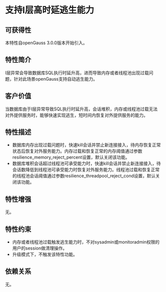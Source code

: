 # 支持I层高时延逃生能力

## 可获得性<a name="section41616539"></a>

本特性自openGauss 3.0.0版本开始引入。

## 特性简介<a name="section39004531"></a>

I层异常会导致数据库SQL执行时延升高，进而导致内存或者线程池出现过载问题，针对此场景openGauss支持自动逃生能力。

## 客户价值<a name="section15496459"></a>

当数据库由于I层异常导致SQL执行时延升高，会话堆积，内存或线程池过载无法对外提供服务时，能够快速实现逃生，短时间内恢复对外提供服务的能力。

## 特性描述<a name="section5250404"></a>

-   数据库内存出现过载问题时，快速kill会话并禁止新连接接入，待内存恢复正常状态后恢复对外服务能力。内存过载和恢复正常的内存阈值通过参数resilience\_memory\_reject\_percent设置，默认关闭该功能。
-   数据库堆积会话超过线程池可承受能力时，快速kill会话并禁止新连接接入，待会话数降低到线程池可承受能力时恢复对外服务能力。线程池过载和恢复正常的线程池会话阈值通过参数resilience\_threadpool\_reject\_cond设置，默认关闭该功能。

## 特性增强<a name="section47253639"></a>

无。

## 特性约束<a name="section06531946143616"></a>

-   内存或者线程池过载触发逃生能力时，不对sysadmin或monitoradmin权限的用户的session做清理操作。
-   升级模式下，不触发该特性功能。

## 依赖关系<a name="section22629574"></a>

无。

